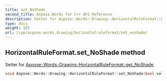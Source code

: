 ```yaml
---
title: set_NoShade
second_title: Aspose.Words for C++ API Reference
description: Setter for Aspose::Words::Drawing::HorizontalRuleFormat::get_NoShade. 
type: docs
weight: 105
url: /cpp/aspose.words.drawing/horizontalruleformat/set_noshade/
---
```

## HorizontalRuleFormat.set_NoShade method


Setter for [Aspose::Words::Drawing::HorizontalRuleFormat::get_NoShade](../get_noshade/).

```cpp
void Aspose::Words::Drawing::HorizontalRuleFormat::set_NoShade(bool value)
```

